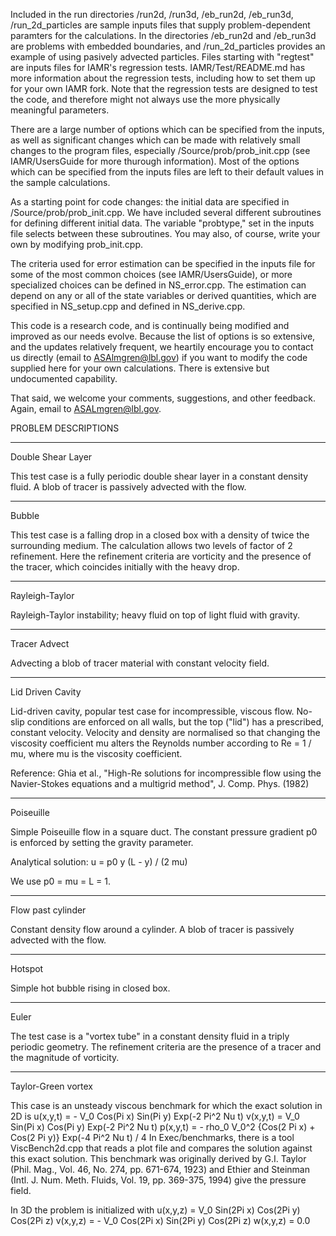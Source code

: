 
Included in the run directories /run2d, /run3d, /eb_run2d, /eb_run3d,
/run_2d_particles
are sample inputs files that supply problem-dependent paramters for the
calculations.
In the directories /eb_run2d and /eb_run3d are problems with embedded
boundaries, and /run_2d_particles provides an example of using pasively
advected particles. 
Files starting with "regtest" are inputs files for IAMR's
regression tests. IAMR/Test/README.md has more information about the
regression tests, including how to set them up for your own IAMR fork.
Note that the regression tests are designed to test the code, and
therefore might not always use the more physically meaningful parameters.

There are a large number of options which can be specified from the inputs,
as well as significant changes which can be made with relatively small
changes to the program files, especially /Source/prob/prob_init.cpp
(see IAMR/UsersGuide for more thurough information).
Most of the options which can be specified from the
inputs files are left to their default values in the sample calculations.

As a starting point for code changes: the initial data are specified 
in /Source/prob/prob_init.cpp.  We have included several different
subroutines for defining different initial data.  The variable "probtype,"
set in the inputs file selects between these subroutines.  You may also,
of course, write your own by modifying prob_init.cpp.

The criteria used for error estimation can be specified in the inputs file
for some of the most common choices (see IAMR/UsersGuide), or more specialized
choices can be defined in NS_error.cpp. The estimation can depend on any or
all of the state variables or derived quantities, which are specified in
NS_setup.cpp and defined in NS_derive.cpp.

This code is a research code, and is continually being modified and 
improved  as our needs evolve.   Because the list of options is so 
extensive, and the updates relatively frequent, we heartily encourage 
you to contact us directly (email to ASAlmgren@lbl.gov) if you want to
modify the code supplied here for your own calculations.   There is
extensive but undocumented capability.

That said, we welcome your comments, suggestions, and other feedback.
Again, email to ASALmgren@lbl.gov.



PROBLEM DESCRIPTIONS

**************************
Double Shear Layer

This test case is a fully periodic double shear layer in a constant
density fluid. A blob of tracer is passively advected with the flow.


**************************
Bubble

This test case is a falling drop in a closed box with a density of 
twice the surrounding medium.  The calculation allows two levels of factor
of 2 refinement. Here the refinement criteria are vorticity and the
presence of the tracer, which coincides initially with the heavy drop.  


**************************
Rayleigh-Taylor

Rayleigh-Taylor instability; heavy fluid on top of light fluid with gravity.


**************************
Tracer Advect

Advecting a blob of tracer material with constant velocity field.


**************************
Lid Driven Cavity

Lid-driven cavity, popular test case for incompressible, viscous flow. 
No-slip conditions are enforced on all walls, but the top ("lid") has a 
prescribed, constant velocity. Velocity and density are normalised so that 
changing the viscosity coefficient mu alters the Reynolds number according to 
	Re = 1 / mu, 
where mu is the viscosity coefficient. 

Reference: Ghia et al., "High-Re solutions for incompressible flow using the
Navier-Stokes equations and a multigrid method", J. Comp. Phys. (1982)


**************************
Poiseuille

Simple Poiseuille flow in a square duct. The constant pressure gradient p0 is
enforced by setting the gravity parameter. 

Analytical solution: 
	u = p0 y (L - y) / (2 mu)

We use p0 = mu = L = 1.


**************************
Flow past cylinder

Constant density flow around a cylinder. A blob of tracer is passively
advected with the flow.


**************************
Hotspot

Simple hot bubble rising in closed box.  


**************************
Euler

The test case is a "vortex tube" in a constant density fluid
in a triply periodic geometry.  The refinement criteria are the
presence of a tracer and the magnitude of vorticity.


**************************
Taylor-Green vortex

This case is an unsteady viscous benchmark for which the
exact solution in 2D is
    u(x,y,t) = - V_0 Cos(Pi x) Sin(Pi y) Exp(-2 Pi^2 Nu t)
    v(x,y,t) =   V_0 Sin(Pi x) Cos(Pi y) Exp(-2 Pi^2 Nu t)
    p(x,y,t) = - rho_0 V_0^2 {Cos(2 Pi x) + Cos(2 Pi y)} Exp(-4 Pi^2 Nu t) / 4
In Exec/benchmarks, there is a tool ViscBench2d.cpp that reads a
plot file and compares the solution against this exact solution.
This benchmark was originally derived by G.I. Taylor (Phil. Mag.,
Vol. 46, No. 274, pp. 671-674, 1923) and Ethier and Steinman
(Intl. J. Num. Meth. Fluids, Vol. 19, pp. 369-375, 1994) give
the pressure field.

In 3D the problem is initialized with
    u(x,y,z) =   V_0 Sin(2Pi x) Cos(2Pi y) Cos(2Pi z)
    v(x,y,z) = - V_0 Cos(2Pi x) Sin(2Pi y) Cos(2Pi z)
    w(x,y,z) =   0.0
